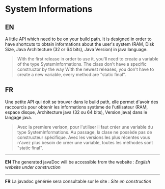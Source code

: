 System Informations
===
**EN**
---
A little API which need to be on your build path. It is designed in order to have shortcuts to obtain informations about the user's system (RAM, Disk Size, Java Architecture (32 or 64 bits), Java Version) in java language. 
> With the first release in order to use it, you'll need to create a variable of the type SystemInformations. The class don't have a specific constructor by the way
> With the newest releases, you don't have to create a new variable, every method are "static final".

**FR**
---
Une petite API qui doit se trouver dans le build path, elle permet d'avoir des raccourcis pour obtenir les informations système de l'utilisateur (RAM, espace disque, Architecture java (32 ou 64 bits), Version java) dans le langage java. 
> Avec la premiere verison, pour l'utiliser il faut créer une variable du type SystemInformations. Au passage, la clase ne possède pas de constructeur spécifique.
> Avec les versions les plus récentes vous n'avez plus besoin de créer une variable, toutes les méthodes sont "static final".

---

**EN**
The generated javaDoc will be accessible from the website : *English website under construction*

---

**FR**
La javadoc générée sera consultable sur le site : *Site en construction*
